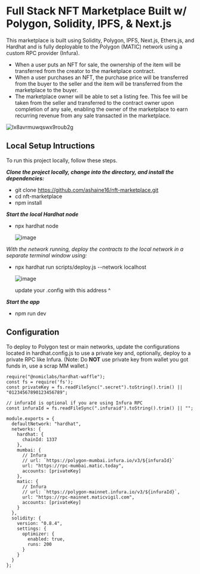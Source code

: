 # Full Stack NFT Marketplace Built w/ Polygon, Solidity, IPFS, & Next.js

This marketplace is built using Solidity, Polygon, IPFS, Next.js, Ethers.js, and Hardhat and is fully deployable to the Polygon (MATIC) network using a custom RPC provider (Infura).

- When a user puts an NFT for sale, the ownership of the item will be transferred from the creator to the marketplace contract.
- When a user purchases an NFT, the purchase price will be transferred from the buyer to the seller and the item will be transferred from 
  the marketplace to the buyer.
- The marketplace owner will be able to set a listing fee. This fee will be taken from the seller and transferred to the contract owner upon 
  completion of any sale, enabling the owner of the marketplace to earn recurring revenue from any sale transacted in the marketplace.

![lx8avrmuwqswx9roub2g](https://github.com/ashaine16/nft-marketplace/assets/122938754/df7d588c-d06b-48cf-a9f9-c30bbd736712)


## Local Setup Intructions

To run this project locally, follow these steps.

_**Clone the project locally, change into the directory, and install the dependencies:**_

- git clone https://github.com/ashaine16/nft-marketplace.git
- cd nft-marketplace
- npm install


_**Start the local Hardhat node**_

- npx hardhat node
  
  ![image](https://github.com/ashaine16/nft-marketplace/assets/122938754/1e639128-03f1-46b6-809a-9cc7ff8fd2c3)


_With the network running, deploy the contracts to the local network in a separate terminal window using:_
- npx hardhat run scripts/deploy.js --network localhost

  ![image](https://github.com/ashaine16/nft-marketplace/assets/122938754/b57da9c4-9a28-4ccf-9e0d-28c656e13764)

  update your .config with this address ^


**_Start the app_** 
- npm run dev

## Configuration
To deploy to Polygon test or main networks, update the configurations located in hardhat.config.js to use a private key and, optionally, deploy to a private RPC like Infura. (Note: Do **NOT** use private key from wallet you got funds in, use a scrap MM wallet.)

```
require("@nomiclabs/hardhat-waffle");
const fs = require('fs');
const privateKey = fs.readFileSync(".secret").toString().trim() || "01234567890123456789";

// infuraId is optional if you are using Infura RPC
const infuraId = fs.readFileSync(".infuraid").toString().trim() || "";

module.exports = {
  defaultNetwork: "hardhat",
  networks: {
    hardhat: {
      chainId: 1337
    },
    mumbai: {
      // Infura
      // url: `https://polygon-mumbai.infura.io/v3/${infuraId}`
      url: "https://rpc-mumbai.matic.today",
      accounts: [privateKey]
    },
    matic: {
      // Infura
      // url: `https://polygon-mainnet.infura.io/v3/${infuraId}`,
      url: "https://rpc-mainnet.maticvigil.com",
      accounts: [privateKey]
    }
  },
  solidity: {
    version: "0.8.4",
    settings: {
      optimizer: {
        enabled: true,
        runs: 200
      }
    }
  }
};
```
